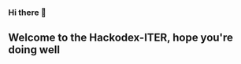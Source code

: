 ### Hi there 👋

## Welcome to the Hackodex-ITER, hope you're doing well

<!--

**Hackodex-ITER/Hackodex-ITER** is a ✨ _special_ ✨ repository because its `README.md` (this file) appears on your GitHub profile.

add some techy words (like code n all) etc and add one banner

-->
